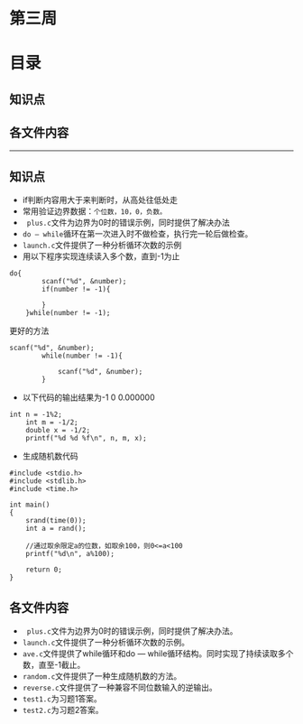 # 第三周
# 目录
## 知识点
## 各文件内容
- - - -
## 知识点
* if判断内容用大于来判断时，从高处往低处走
* 常用验证边界数据：`个位数，10，0，负数。`
* ` plus.c`文件为边界为0时的错误示例，同时提供了解决办法
* `do — while`循环在第一次进入时不做检查，执行完一轮后做检查。
* `launch.c`文件提供了一种分析循环次数的示例
* 用以下程序实现连续读入多个数，直到-1为止
```
do{
    	scanf("%d", &number);
    	if(number != -1){
    		
    	}
    }while(number != -1);
```
更好的方法
```
scanf("%d", &number);
    	while(number != -1){
    		
    		scanf("%d", &number);
    	}
```
* 以下代码的输出结果为-1   0   0.000000
```
int n = -1%2;
    int m = -1/2;
    double x = -1/2;
    printf("%d %d %f\n", n, m, x);
```
* 生成随机数代码
```
#include <stdio.h>
#include <stdlib.h>
#include <time.h>

int main()
{
    srand(time(0));
    int a = rand();

    //通过取余限定a的位数，如取余100，则0<=a<100
    printf("%d\n", a%100);

    return 0;
}
```

## 各文件内容
* ` plus.c`文件为边界为0时的错误示例，同时提供了解决办法。
* `launch.c`文件提供了一种分析循环次数的示例。
* `ave.c`文件提供了while循环和do — while循环结构。同时实现了持续读取多个数，直至-1截止。
* `random.c`文件提供了一种生成随机数的方法。
* `reverse.c`文件提供了一种兼容不同位数输入的逆输出。
* `test1.c`为习题1答案。
* `test2.c`为习题2答案。
